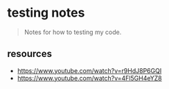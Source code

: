 # testing notes
> Notes for how to testing my code.


## resources
- https://www.youtube.com/watch?v=r9HdJ8P6GQI
- https://www.youtube.com/watch?v=4Fl5GH4eYZ8
